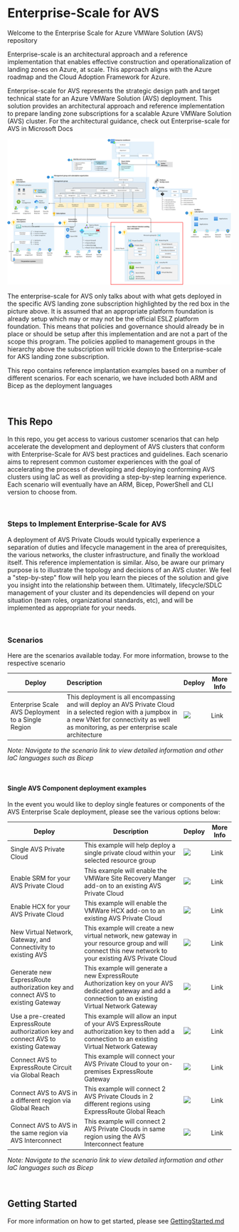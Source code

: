 # Enterprise-Scale for AVS

Welcome to the Enterprise Scale for Azure VMWare Solution (AVS) repository

Enterprise-scale is an architectural approach and a reference implementation that enables effective construction and operationalization of landing zones on Azure, at scale. This approach aligns with the Azure roadmap and the Cloud Adoption Framework for Azure.

Enterprise-scale for AVS represents the strategic design path and target technical state for an Azure VMWare Solution (AVS) deployment. This solution provides an architectural approach and reference implementation to prepare landing zone subscriptions for a scalable Azure VMWare Solution (AVS) cluster. For the architectural guidance, check out Enterprise-scale for AVS in Microsoft Docs

![Golden state platform foundation with AVS Landing Zone highlighted in red](./docs/images/azure-vmware-eslz-architecture.png)

The enterprise-scale for AVS only talks about with what gets deployed in the specific AVS landing zone subscription highlighted by the red box in the picture above. It is assumed that an appropriate platform foundation is already setup which may or may not be the official ESLZ platform foundation. This means that policies and governance should already be in place or should be setup after this implementation and are not a part of the scope this program. The policies applied to management groups in the hierarchy above the subscription will trickle down to the Enterprise-scale for AKS landing zone subscription.

This repo contains reference implantation examples based on a number of different scenarios. For each scenario, we have included both ARM and Bicep as the deployment languages

<br/>

## This Repo

In this repo, you get access to various customer scenarios that can help accelerate the development and deployment of AVS clusters that conform with Enterprise-Scale for AVS best practices and guidelines. Each scenario aims to represent common customer experiences with the goal of accelerating the process of developing and deploying conforming AVS clusters using IaC as well as providing a step-by-step learning experience. Each scenario will eventually have an ARM, Bicep, PowerShell and CLI version to choose from.

<br/>

### Steps to Implement Enterprise-Scale for AVS

A deployment of AVS Private Clouds would typically experience a separation of duties and lifecycle management in the area of prerequisites, the various networks, the cluster infrastructure, and finally the workload itself. This reference implementation is similar. Also, be aware our primary purpose is to illustrate the topology and decisions of an AVS cluster. We feel a "step-by-step" flow will help you learn the pieces of the solution and give you insight into the relationship between them. Ultimately, lifecycle/SDLC management of your cluster and its dependencies will depend on your situation (team roles, organizational standards, etc), and will be implemented as appropriate for your needs.

<br/>

### Scenarios

Here are the scenarios available today. For more information, browse to the respective scenario

| Deploy                                             | Description                                                  | Deploy                                                       | More Info |
| -------------------------------------------------- | :----------------------------------------------------------- | ------------------------------------------------------------ | --------- |
| Enterprise Scale AVS Deployment to a Single Region | This deployment is all encompassing and will deploy an AVS Private Cloud in a selected region with a jumpbox in a new VNet for connectivity as well as monitoring, as per enterprise scale architecture | ![](https://docs.microsoft.com/en-us/azure/templates/media/deploy-to-azure.svg) | Link      |

*Note: Navigate to the scenario link to view detailed information and other IaC languages such as Bicep*



<br/>

#### Single AVS Component deployment examples

In the event you would like to deploy single features or components of the AVS Enterprise Scale deployment, please see the various options below:

| Deploy                                                       | Description                                                  | Deploy                                                       | More Info |
| ------------------------------------------------------------ | ------------------------------------------------------------ | ------------------------------------------------------------ | --------- |
| Single AVS Private Cloud                                     | This example will help deploy a single private cloud within your selected resource group | ![](https://docs.microsoft.com/en-us/azure/templates/media/deploy-to-azure.svg) | Link      |
| Enable SRM for your AVS Private Cloud                        | This example will enable the VMWare Site Recovery Manger add-on to an existing AVS Private Cloud | ![](https://docs.microsoft.com/en-us/azure/templates/media/deploy-to-azure.svg) | Link      |
| Enable HCX for your AVS Private Cloud                        | This example will enable the VMWare HCX add-on to an existing AVS Private Cloud | ![](https://docs.microsoft.com/en-us/azure/templates/media/deploy-to-azure.svg) | Link      |
| New Virtual Network, Gateway, and Connectivity to existing AVS | This example will create a new virtual network, new gateway in your resource group and will connect this new network to your existing AVS Private Cloud | ![](https://docs.microsoft.com/en-us/azure/templates/media/deploy-to-azure.svg) | Link      |
| Generate new ExpressRoute authorization key and connect AVS to existing Gateway | This example will generate a new ExpressRoute Authorization key on your AVS dedicated gateway and add a connection to an existing Virtual Network Gateway | ![](https://docs.microsoft.com/en-us/azure/templates/media/deploy-to-azure.svg) | Link      |
| Use a pre-created ExpressRoute authorization key and connect AVS to existing Gateway | This example will allow an input of your AVS ExpressRoute authorization key to then add a connection to an existing Virtual Network Gateway | ![](https://docs.microsoft.com/en-us/azure/templates/media/deploy-to-azure.svg) | Link      |
| Connect AVS to ExpressRoute Circuit via Global Reach         | This example will connect your AVS Private Cloud to your on-premises ExpressRoute Gateway | ![](https://docs.microsoft.com/en-us/azure/templates/media/deploy-to-azure.svg) | Link      |
| Connect AVS to AVS in a different region via Global Reach    | This example will connect 2 AVS Private Clouds in 2 different regions using ExpressRoute Global Reach | ![](https://docs.microsoft.com/en-us/azure/templates/media/deploy-to-azure.svg) | Link      |
| Connect AVS to AVS in the same region via AVS Interconnect   | This example will connect 2 AVS Private Clouds in same region using the AVS Interconnect feature | ![](https://docs.microsoft.com/en-us/azure/templates/media/deploy-to-azure.svg) | Link      |

*Note: Navigate to the scenario link to view detailed information and other IaC languages such as Bicep*

<br/>



## Getting Started

For more information on how to get started, please see [GettingStarted.md](GettingStarted.md)

